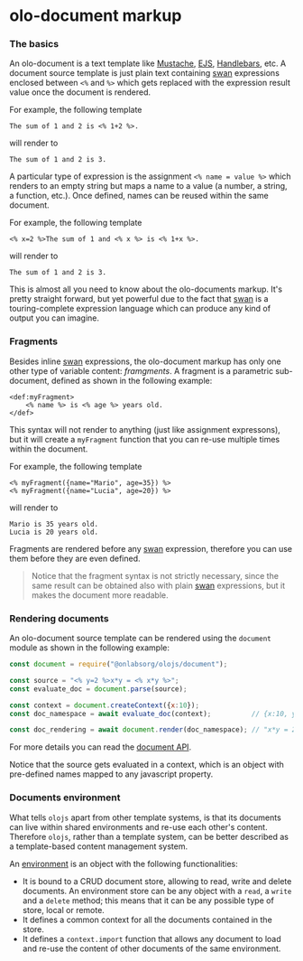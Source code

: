 # olo-document markup

### The basics
An olo-document is a text template like [Mustache](https://mustache.github.io/),
[EJS](https://ejs.co/), [Handlebars](https://handlebarsjs.com/), etc. A document
source template is just plain text containing [swan](./swan.md) expressions
enclosed between `<%` and `%>` which gets replaced with the expression result
value once the document is rendered.  

For example, the following template

```
The sum of 1 and 2 is <% 1+2 %>.
```

will render to

```
The sum of 1 and 2 is 3.
```

A particular type of expression is the assignment `<% name = value %>` which
renders to an empty string but maps a name to a value (a number, a string, a 
function, etc.). Once defined, names can be reused within the same document.

For example, the following template

```
<% x=2 %>The sum of 1 and <% x %> is <% 1+x %>.
```

will render to

```
The sum of 1 and 2 is 3.
```

This is almost all you need to know about the olo-documents markup. It's pretty
straight forward, but yet powerful due to the fact that [swan] is
a touring-complete expression language which can produce any kind of output you
can imagine.


### Fragments
Besides inline [swan] expressions, the olo-document markup has only one other 
type of variable content: _framgments_. A fragment is a parametric sub-document,
defined as shown in the following example:

```
<def:myFragment>
    <% name %> is <% age %> years old.
</def>
```

This syntax will not render to anything (just like assignment expressons), but
it will create a `myFragment` function that you can re-use multiple times
within the document. 

For example, the following template

```
<% myFragment({name="Mario", age=35}) %>
<% myFragment({name="Lucia", age=20}) %>
```

will render to

```
Mario is 35 years old.
Lucia is 20 years old.
```

Fragments are rendered before any [swan] expression, therefore you can use
them before they are even defined.

> Notice that the fragment syntax is not strictly necessary, since the same
> result can be obtained also with plain [swan] expressions, but it makes the
> document more readable.


### Rendering documents
An olo-document source template can be rendered using the `document` module as 
shown in the following example:

```js
const document = require("@onlabsorg/olojs/document");

const source = "<% y=2 %>x*y = <% x*y %>";
const evaluate_doc = document.parse(source);

const context = document.createContext({x:10});
const doc_namespace = await evaluate_doc(context);          // {x:10, y:2}

const doc_rendering = await document.render(doc_namespace); // "x*y = 20"
```

For more details you can read the [document API](./api/document.md).

Notice that the source gets evaluated in a context, which is an object with
pre-defined names mapped to any javascript property.


### Documents environment
What tells `olojs` apart from other template systems, is that its documents can
live within shared environments and re-use each other's content. Therefore 
`olojs`, rather than a template system, can be better described as a 
template-based content management system.

An [environment](./api/environment.md) is an object with the following
functionalities:

- It is bound to a CRUD document store, allowing to read, write and delete
  documents. An environment store can be any object with a `read`, a `write` and 
  a `delete` method; this means that it can be any possible type of store, local
  or remote.
- It defines a common context for all the documents contained in the store.
- It defines a `context.import` function that allows any document to load and
  re-use the content of other documents of the same environment.
  




[swan]: ./swan.md
